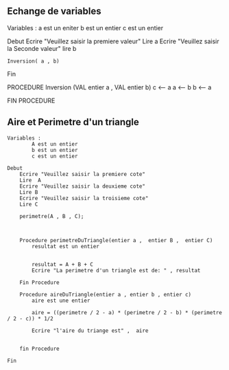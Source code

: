 ##  Echange de variables 

Variables : 
    a est un eniter
    b est un entier
    c est un entier

Debut 
    Ecrire "Veuillez saisir la premiere valeur"
    Lire a
    Ecrire "Veuillez saisir la Seconde valeur"
    lire b

    Inversion( a , b)

Fin

PROCEDURE Inversion (VAL entier a , VAL entier b)
    c <-- a
    a <-- b
    b <-- a

FIN PROCEDURE

## Aire et Perimetre d'un triangle

    Variables :
            A est un entier
            b est un entier
            c est un entier

    Debut
        Ecrire "Veuillez saisir la premiere cote"
        Lire  A 
        Ecrire "Veuillez saisir la deuxieme cote"
        Lire B
        Ecrire "Veuillez saisir la troisieme cote"
        Lire C

        perimetre(A , B , C);



        Procedure perimetreDuTriangle(entier a ,  entier B ,  entier C)
            resultat est un entier
            

            resultat = A + B + C
            Ecrire "La perimetre d'un triangle est de: " , resultat

        Fin Procedure

        Procedure aireDuTriangle(entier a , entier b , entier c)
            aire est une entier

            aire = ((perimetre / 2 - a) * (perimetre / 2 - b) * (perimetre / 2 - c)) * 1/2

            Ecrire "l'aire du triange est" ,  aire


        fin Procedure

    Fin